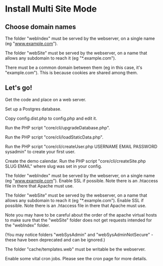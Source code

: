 # Install Multi Site Mode

## Choose domain names

The folder "webIndex" must be served by the webserver, on a single name (eg "www.example.com"). 

The folder "webSite" must be served by the webserver, on a name that allows any 
subdomain to reach it (eg "*.example.com").

There must be a common domain between them (eg in this case, it's "example.com"). This is because cookies are shared among them.

## Let's go!

Get the code and place on a web server.

Set up a Postgres database.

Copy config.dist.php to config.php and edit it.

Run the PHP script "core/cli/upgradeDatabase.php".

Run the PHP script "core/cli/loadStaticData.php".

Run the PHP script "core/cli/createUser.php USERNAME EMAIL PASSWORD sysadmin" 
to create your first user.

Create the demo calendar. Run the PHP script "core/cli/createSite.php SLUG EMAIL" 
where slug was set in your config.

The folder "webIndex" must be served by the webserver, on a single name (eg "www.example.com"). 
Enable SSL if possible. Note there is an .htaccess file in there that Apache must use.

The folder "webSite" must be served by the webserver, on a name that allows any 
subdomain to reach it (eg "*.example.com"). Enable SSL if possible. 
Note there is an .htaccess file in there that Apache must use.

Note you may have to be careful about the order of the apache virtual hosts to 
make sure that the  "webSite" folder does not get requests intended for the "webIndex" folder.

(You may notice folders "webSysAdmin" and "webSysAdminNotSecure" - these have been deprecated and can be ignored.)

The folder "cache/templates.web" must be writable be the webserver.

Enable some vital cron jobs. Please see the cron page for more details.




